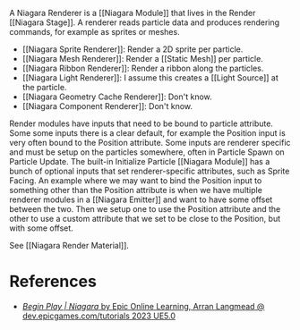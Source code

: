 A Niagara Renderer is a [[Niagara Module]] that lives in the Render [[Niagara Stage]].
A renderer reads particle data and produces rendering commands,  for example as sprites or meshes.

- [[Niagara Sprite Renderer]]:  Render a 2D sprite per particle.
- [[Niagara Mesh Renderer]]: Render a [[Static Mesh]] per particle.
- [[Niagara Ribbon Renderer]]: Render a ribbon along the particles.
- [[Niagara Light Renderer]]: I assume this creates a [[Light Source]] at the particle.
- [[Niagara Geometry Cache Renderer]]: Don't know.
- [[Niagara Component Renderer]]: Don't know.

Render modules have inputs that need to be bound to particle attribute.
Some some inputs there is a clear default, for example the Position input is very often bound to the Position attribute.
Some inputs are renderer specific and must be setup on the particles somewhere,
often in Particle Spawn on Particle Update.
The built-in Initialize Particle [[Niagara Module]] has a bunch of optional inputs that set renderer-specific attributes, such as Sprite Facing.
An example where we may want to bind the Position input to something other than the Position attribute is when we have multiple renderer modules in a [[Niagara Emitter]] and want to have some offset between the two.
Then we setup one to use the Position attribute and the other to use a custom attribute that we set to be close to the Position, but with some offset.

See [[Niagara Render Material]].

# References

- [_Begin Play | Niagara_ by Epic Online Learning, Arran Langmead @ dev.epicgames.com/tutorials 2023 UE5.0](https://dev.epicgames.com/community/learning/tutorials/j9YO/unreal-engine-begin-play-niagara)
